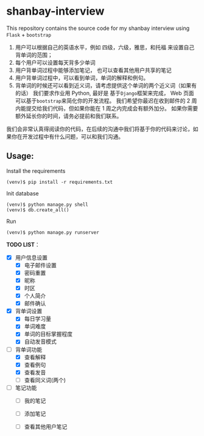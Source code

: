 shanbay-interview
=================

This repository contains the source code for my shanbay interview using `Flask` + `bootstrap`

1. 用户可以根据自己的英语水平，例如 四级，六级，雅思，和托福 来设置自己背单词的范围；
2. 每个用户可以设置每天背多少单词
3. 用户背单词过程中能够添加笔记， 也可以查看其他用户共享的笔记
4. 用户背单词过程中，可以看到单词，单词的解释和例句。
5. 背单词的时候还可以看到近义词，请考虑提供这个单词的两个近义词（如果有的话）
我们要求作业用 Python, 最好是 基于`Django`框架来完成， Web 页面可以基于`bootstrap`来简化你的开发流程。 我们希望你最迟在收到邮件的 2 周内能提交给我们代码，但如果你能在 1 周之内完成会有额外加分。 如果你需要额外延长你的时间，请务必提前和我们联系。

我们会非常认真得阅读你的代码，在后续的沟通中我们将基于你的代码来讨论，如果你在开发过程中有什么问题，可以和我们沟通。

## Usage:
Install the requirements
```
(venv)$ pip install -r requirements.txt    
```
Init database
```
(venv)$ python manage.py shell
(venv)$ db.create_all()
```
Run
```
(venv)$ python manage.py runserver
```

**TODO LIST**：

- [x] 用户信息设置
    - [x] 电子邮件设置
    - [x] 密码重置 
    - [x] 昵称 
    - [x] 时区
    - [x] 个人简介
    - [x] 邮件确认
- [x] 背单词设置 
    - [x] 每日学习量
    - [x] 单词难度
    - [x] 单词的目标掌握程度
    - [x] 自动发音模式
- [ ] 背单词功能
    - [x] 查看解释
    - [x] 查看例句
    - [x] 查看发音
    - [ ] 查看同义词(两个)
- [ ] 笔记功能
    - [ ] 我的笔记
    - [ ] 添加笔记
    - [ ] 查看其他用户笔记
    
    